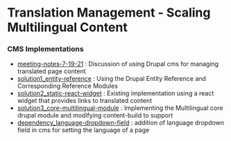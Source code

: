 # Translation Management - Scaling Multilingual Content

### CMS Implementations

* [meeting-notes-7-19-21](meeting-notes-7-19-21.md) : Discussion of using Drupal cms for managing translated page content
* [solution1_entity-reference](solution1_entity-reference.md) : Using the Drupal Entity Reference and Corresponding Reference Modules
* [solution2_static-react-widget](solution2_static-react-widget.md) : Existing implementation using a react widget that provides links to translated content
* [solution3_core-multilingual-module](solution3_core-multilingual-module.md) : Implementing the Multilingual core drupal module and modifying content-build to support
* [dependency_language-dropdown-field](dependency_language-dropdown-field.md) : addition of language dropdown field in cms for setting the language of a page
